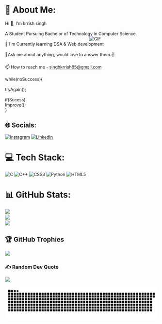 # 💫 About Me:
Hi 👋, I'm krrish singh <br><br>A Student Pursuing Bachelor of Technology in Computer Science. <img width="45%" align ="right" alt="GIF" src="https://media.giphy.com/media/USV0ym3bVWQJJmNu3N/giphy.gif"><br><br>🌱 I'm Currently learning DSA & Web development<br><br>💬Ask me about anything, would love to answer them.✌<br><br>📫 How to reach me - singhkrrish85@gmail.com<br><br>while(noSuccess){<br><br>   tryAgain();<br><br>   if(Sucess)<br>        Improve();<br>}


## 🌐 Socials:
[![Instagram](https://img.shields.io/badge/Instagram-%23E4405F.svg?logo=Instagram&logoColor=white)](https://instagram.com/krrish.sings) [![LinkedIn](https://img.shields.io/badge/LinkedIn-%230077B5.svg?logo=linkedin&logoColor=white)](https://linkedin.com/in/https://www.linkedin.com/in/krrish-singh-480b9b220/) 

# 💻 Tech Stack:
![C](https://img.shields.io/badge/c-%2300599C.svg?style=for-the-badge&logo=c&logoColor=white) ![C++](https://img.shields.io/badge/c++-%2300599C.svg?style=for-the-badge&logo=c%2B%2B&logoColor=white) ![CSS3](https://img.shields.io/badge/css3-%231572B6.svg?style=for-the-badge&logo=css3&logoColor=white) ![Python](https://img.shields.io/badge/python-3670A0?style=for-the-badge&logo=python&logoColor=ffdd54) ![HTML5](https://img.shields.io/badge/html5-%23E34F26.svg?style=for-the-badge&logo=html5&logoColor=white) 
# 📊 GitHub Stats:
![](https://github-readme-stats.vercel.app/api?username=KRRISHSINGH08&theme=radical&hide_border=false&include_all_commits=true&count_private=false)<br/>
![](https://github-readme-streak-stats.herokuapp.com/?user=KRRISHSINGH08&theme=radical&hide_border=false)<br/>
![](https://github-readme-stats.vercel.app/api/top-langs/?username=KRRISHSINGH08&theme=radical&hide_border=false&include_all_commits=true&count_private=false&layout=compact)

## 🏆 GitHub Trophies
![](https://github-profile-trophy.vercel.app/?username=KRRISHSINGH08&theme=radical&no-frame=false&no-bg=true&margin-w=4)

### ✍️ Random Dev Quote
![](https://quotes-github-readme.vercel.app/api?type=horizontal&theme=radical)

![](https://github.com/KRRISHSINGH08/KRRISHSINGH08/blob/main/snake.svg)
